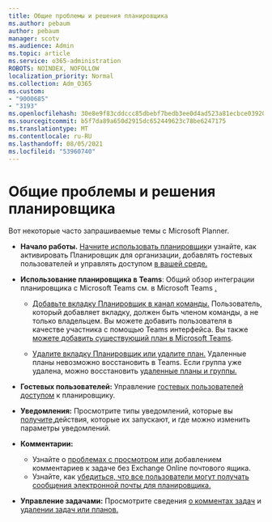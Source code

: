 ```yaml
---
title: Общие проблемы и решения планировщика
ms.author: pebaum
author: pebaum
manager: scotv
ms.audience: Admin
ms.topic: article
ms.service: o365-administration
ROBOTS: NOINDEX, NOFOLLOW
localization_priority: Normal
ms.collection: Adm_O365
ms.custom:
- "9000685"
- "3193"
ms.openlocfilehash: 30e8e9f83cddccc85dbebf7bedb3ee0d4ad523a81ecbce039208c400f7c87a8b
ms.sourcegitcommit: b5f7da89a650d2915dc652449623c78be6247175
ms.translationtype: MT
ms.contentlocale: ru-RU
ms.lasthandoff: 08/05/2021
ms.locfileid: "53960740"
---
```

# <a name="planner-common-issues-and-resolutions"></a>Общие проблемы и решения планировщика

Вот некоторые часто запрашиваемые темы с Microsoft Planner.
 
- **Начало работы.** [Начните использовать планировщик](https://support.office.com/article/microsoft-planner-help-4a9a13c6-3adf-4a60-a6fc-15c0b15e16fc)и узнайте, как активировать Планировщик для организации, добавлять гостевых пользователей и управлять доступом [в вашей среде.](https://docs.microsoft.com/office365/planner/planner-for-admins)

- **Использование планировщика в Teams**: Общий обзор интеграции планировщика с Microsoft Teams см. в Microsoft Teams [.](https://support.office.com/article/62798a9f-e8f7-4722-a700-27dd28a06ee0)

     - [Добавьте вкладку Планировщик в канал команды.](https://support.office.com/article/62798a9f-e8f7-4722-a700-27dd28a06ee0#bkmk_addaplannertabtoateamchannel) Пользователь, который добавляет вкладку, должен быть членом команды, а не только владельцем. Вы можете добавить пользователя в качестве участника с помощью Teams интерфейса. Вы также [можете добавить существующий план в Microsoft Teams](https://techcommunity.microsoft.com/t5/Planner-Blog/Bringing-a-Plan-into-Microsoft-Teams/ba-p/57463).

    - [Удалите вкладку Планировщик или удалите план.](https://support.office.com/article/62798a9f-e8f7-4722-a700-27dd28a06ee0#bkmk_removeaplannertabordeleteaplan) Удаленные планы невозможно восстановить в Teams. Если группа уже удалена, можно восстановить [удаленные планы и группы.](https://techcommunity.microsoft.com/t5/planner-blog/microsoft-planner-now-you-can-recover-deleted-plans-and-groups/ba-p/362242
)
 
- **Гостевых пользователей:** Управление [гостевых пользователей доступом](https://support.office.com/article/guest-access-in-microsoft-planner-cc5d7f96-dced-4da4-ab62-08c72d9759c6) к планировщику.
 
- **Уведомления:** Просмотрите типы уведомлений, которые вы [получите,](https://support.office.com/article/stay-on-top-of-tasks-and-plans-with-email-and-notifications-cce223d6-b0ae-43cf-a080-266e2414a859)действия, которые их запускают, и где можно изменить параметры уведомлений.
 
- **Комментарии:** 
   - Узнайте о [проблемах с просмотром или](https://docs.microsoft.com/office365/planner/planner-for-admins#can-people-in-my-organization-use-planner-if-they-dont-have-an-exchange-online-mailbox) добавлением комментариев к задаче без Exchange Online почтового ящика.
   - Узнайте, как [убедиться, что все пользователи могут получать сообщения электронной почты для планировщика.](https://docs.microsoft.com/office365/planner/planner-for-admins#how-do-i-make-sure-all-my-users-can-get-emails-forplanner)

- **Управление задачами:** Просмотрите сведения [о комментах задач](https://support.office.com/article/comment-on-tasks-in-microsoft-planner-fd4aedde-7785-4cd0-96ee-122fbc9140e1) и [удалении задач или планов.](https://support.office.com/article/delete-a-task-or-plan-39e10e78-13f0-446d-94cd-9e562648497a)
